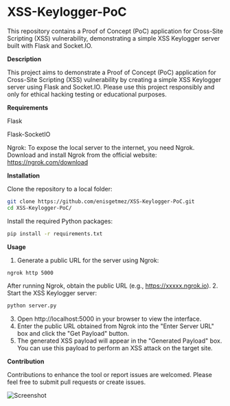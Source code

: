# XSS-Keylogger-PoC

This repository contains a Proof of Concept (PoC) application for Cross-Site Scripting (XSS) vulnerability, demonstrating a simple XSS Keylogger server built with Flask and Socket.IO. 

**Description**

This project aims to demonstrate a Proof of Concept (PoC) application for Cross-Site Scripting (XSS) vulnerability by creating a simple XSS Keylogger server using Flask and Socket.IO. Please use this project responsibly and only for ethical hacking testing or educational purposes.

**Requirements**

Flask

Flask-SocketIO

Ngrok: To expose the local server to the internet, you need Ngrok. Download and install Ngrok from the official website: https://ngrok.com/download

**Installation**

Clone the repository to a local folder:
```bash
git clone https://github.com/enisgetmez/XSS-Keylogger-PoC.git
cd XSS-Keylogger-PoC/
```
Install the required Python packages:
```bash
pip install -r requirements.txt
```
**Usage**

1. Generate a public URL for the server using Ngrok:
```bash
ngrok http 5000
```
After running Ngrok, obtain the public URL (e.g., https://xxxxx.ngrok.io).
2. Start the XSS Keylogger server:
```bash
python server.py
```
3. Open http://localhost:5000 in your browser to view the interface.
4. Enter the public URL obtained from Ngrok into the "Enter Server URL" box and click the "Get Payload" button.
5. The generated XSS payload will appear in the "Generated Payload" box. You can use this payload to perform an XSS attack on the target site.

**Contribution**

Contributions to enhance the tool or report issues are welcomed. Please feel free to submit pull requests or create issues.


![Screenshot](https://i.imgur.com/FVFmybm.png)
